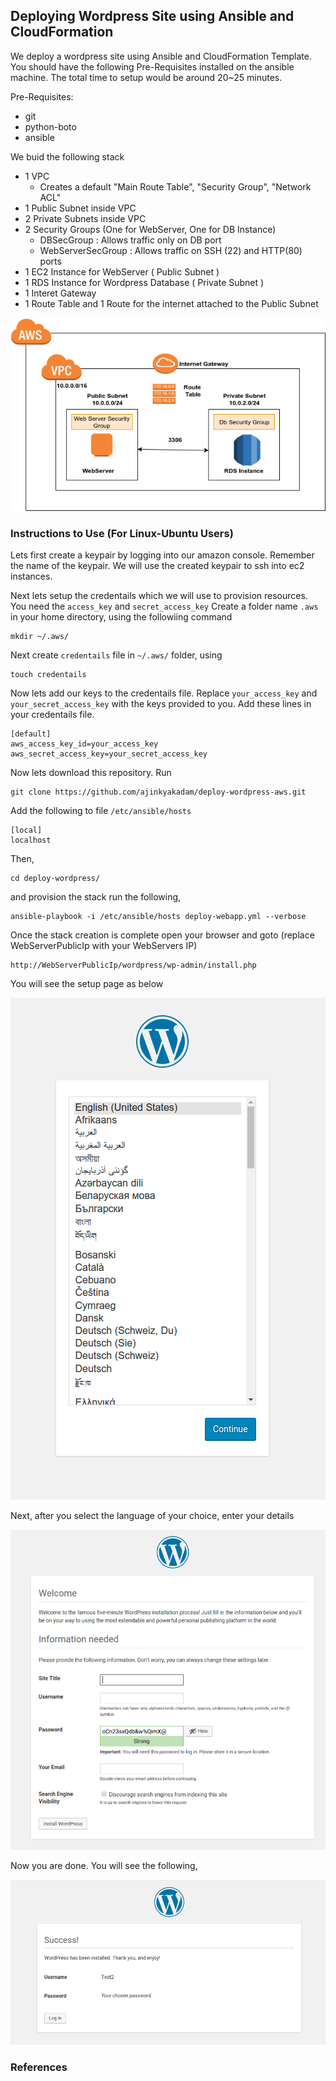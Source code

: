 ## Deploying Wordpress Site using Ansible and CloudFormation

We deploy a wordpress site using Ansible and CloudFormation Template. You should have the following Pre-Requisites installed on the ansible machine. The total time to setup would be around 20~25 minutes. 

Pre-Requisites:
- git
- python-boto
- ansible

We buid the following stack 
  - 1 VPC 
      - Creates a default "Main Route Table", "Security Group", "Network ACL"
  - 1 Public Subnet inside VPC 
  - 2 Private Subnets inside VPC  
  - 2 Security Groups (One for WebServer, One for DB Instance)
      - DBSecGroup : Allows traffic only on DB port 
      - WebServerSecGroup : Allows traffic on SSH (22) and HTTP(80) ports   
  - 1 EC2 Instance for WebServer ( Public Subnet )  
  - 1 RDS Instance for Wordpress Database ( Private Subnet ) 
  - 1 Interet Gateway 
  - 1 Route Table and 1 Route for the internet attached to the Public Subnet

<img src="Wordpress Deploy.png">


### Instructions to Use (For Linux-Ubuntu Users)

Lets first create a keypair by logging into our amazon console. Remember the name of the keypair. We will use the created keypair to ssh into ec2 instances. 

Next lets setup the credentails which we will use to provision resources. You need the `access_key` and `secret_access_key` 
Create a folder name `.aws` in your home directory, using the followiing command

```
mkdir ~/.aws/
```

Next create `credentails` file in `~/.aws/` folder, using 

```
touch credentails
```

Now lets add our keys to the credentails file. Replace `your_access_key` and `your_secret_access_key` with the keys provided to you. Add these lines in your credentails file.

```
[default]
aws_access_key_id=your_access_key
aws_secret_access_key=your_secret_access_key
```

Now lets download this repository. Run 

```
git clone https://github.com/ajinkyakadam/deploy-wordpress-aws.git
```

Add the following to file `/etc/ansible/hosts` 

```
[local]
localhost
```

Then, 

```
cd deploy-wordpress/
```

and provision the stack run the following,

```
ansible-playbook -i /etc/ansible/hosts deploy-webapp.yml --verbose
```

Once the stack creation is complete open your browser and goto  (replace WebServerPublicIp with your WebServers IP)

```
http://WebServerPublicIp/wordpress/wp-admin/install.php
```

You will see the setup page as below 

<img src="startup.png">

Next, after you select the language of your choice, enter your details 

<img src="Details.png">

Now you are done. You will see the following,

<img src="SetupComplete.png">

### References
